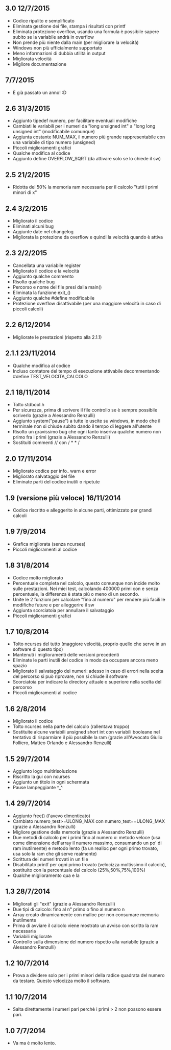 3.0 12/7/2015
---------
 - Codice ripulito e semplificato
 - Eliminata gestione dei file, stampa i risultati con printf
 - Eliminata protezione overflow, usando una formula è possibile sapere subito se la variabile andrà in overflow
 - Non prende più niente dalla main (per migliorare la velocità)
 - Windows non più ufficialmente supportato
 - Meno informazioni di dubbia utilità in output
 - Migliorata velocità
 - Migliore documentazione

7/7/2015
--------
 - È già passato un anno! :D

2.6 31/3/2015
-------------
 - Aggiunto tipedef numero, per facilitare eventuali modifiche
 - Cambiati le variabili per i numeri da "long unsigned int" a "long long unsigned int" (modificabile comunque)
 - Aggiunta costante NUM_MAX, il numero più grande rappresentabile con una variabile di tipo numero (unsigned)
 - Piccoli miglioramenti grafici
 - Qualche modifica al codice
 - Aggiunto define OVERFLOW_SQRT (da attivare solo se lo chiede il sw)

2.5 21/2/2015
-------------
 - Ridotta del 50% la memoria ram necessaria per il calcolo "tutti i primi minori di x"

2.4 3/2/2015
------------
 - Migliorato il codice
 - Eliminati alcuni bug
 - Aggiunte date nel changelog
 - Migliorata la protezione da overflow e quindi la velocità quando è attiva

2.3 2/2/2015
------------
 - Cancellata una variabile register
 - Migliorato il codice e la velocità
 - Aggiunto qualche commento
 - Risolto qualche bug
 - Percorso e nome del file presi dalla main()
 - Eliminata la funzione exit_()
 - Aggiunto qualche #define modificabile
 - Protezione overflow disattivabile (per una maggiore velocità in caso di piccoli calcoli)

2.2 6/12/2014
-------------
 - Migliorate le prestazioni (rispetto alla 2.1.1)

2.1.1 23/11/2014
--------------------------------------
 - Qualche modifica al codice
 - Incluso contatore del tempo di esecuzione attivabile decommentando #define TEST_VELOCITA_CALCOLO

2.1 18/11/2014
------------------------------------
 - Tolto stdbool.h
 - Per sicurezza, prima di scrivere il file controllo se è sempre possibile scriverlo (grazie a Alessandro Renzulli)
 - Aggiunto system("pause") a tutte le uscite su windows, in modo che il terminale non si chiude subito dando il tempo di leggere all'utente
 - Risolto un gravissimo bug che ogni tanto inseriva qualche numero non primo fra i primi (grazie a Alessandro Renzulli)
 - Sostituiti commenti // con / * * /

2.0 17/11/2014
------------------------------------
 - Migliorato codice per info_ warn e error
 - Migliorato salvataggio del file
 - Eliminate parti del codice inutili o ripetute

1.9 (versione più veloce) 16/11/2014
------------------------------------
 - Codice riscritto e alleggerito in alcune parti, ottimizzato per grandi calcoli

1.9 7/9/2014
------------
 - Grafica migliorata (senza ncurses)
 - Piccoli miglioramenti al codice

1.8 31/8/2014
-------------
 - Codice molto migliorato
 - Percentuale completa nel calcolo, questo comunque non incide molto sulle prestazioni. Nei miei test, calcolando 400000 primi con e senza percentuale, la differenza è stata più o meno di un secondo.
 - Unite le 2 funzioni per calcolare "fino al numero" per rendere più facili le modifiche future e per alleggerire il sw
 - Aggiunta scorciatoia per annullare il salvataggio
 - Piccoli miglioramenti grafici

1.7 10/8/2014
-------------
 - Tolto ncurses del tutto (maggiore velocità, proprio quello che serve in un software di questo tipo)
 - Mantenuti i miglioramenti delle versioni precedenti
 - Eliminate le parti inutili del codice in modo da occupare ancora meno spazio
 - Migliorato il salvataggio dei numeri: adesso in caso di errori nella scelta del percorso si può riprovare, non si chiude il software
 - Scorciatoia per indicare la directory attuale o superiore nella scelta del percorso
 - Piccoli miglioramenti al codice

1.6 2/8/2014
------------
 - Migliorato il codice
 - Tolto ncurses nella parte del calcolo (rallentava troppo)
 - Sostituite alcune variabili unsigned short int con variabili booleane nel tentativo di risparmiare il più possibile la ram (grazie all'Avvocato Giulio Folliero, Matteo Orlando e Alessandro Renzulli)

1.5 29/7/2014
-------------
 - Aggiunto logo multirisoluzione
 - Riscritto la gui con ncurses
 - Aggiunto un titolo in ogni schermata
 - Pause lampeggiante ^_^

1.4 29/7/2014
-------------
 - Aggiunto free() (l'avevo dimenticato)
 - Cambiato numero_test>=ULONG_MAX con numero_test==ULONG_MAX (grazie a Alessandro Renzulli)
 - Migliore gestione della memoria (grazie a Alessandro Renzulli)
 - Due metodi di calcolo per i primi fino al numero x: metodo veloce (usa come dimensione dell'array il numero massimo, consumando un po' di ram inutilmente) e metodo lento (fa un realloc per ogni primo trovato, usa solo la ram che gli serve realmente)
 - Scrittura dei numeri trovati in un file
 - Disabilitato printf per ogni primo trovato (velocizza moltissimo il calcolo), sostituito con la percentuale del calcolo (25%,50%,75%,100%)
 - Qualche miglioramento qua e la

1.3 28/7/2014
-------------
 - Migliorati gli "exit" (grazie a Alessandro Renzulli)
 - Due tipi di calcolo: fino al n° primo o fino al numero n
 - Array creato dinamicamente con malloc per non consumare memoria inutilmente
 - Prima di avviare il calcolo viene mostrato un avviso con scritto la ram necessaria
 - Variabili migliorate
 - Controllo sulla dimensione del numero rispetto alla variabile (grazie a Alessandro Renzulli)

1.2 10/7/2014
-------------
 - Prova a dividere solo per i primi minori della radice quadrata del numero da testare. Questo velocizza molto il software.

1.1 10/7/2014
-------------
 - Salta direttamente i numeri pari perchè i primi > 2 non possono essere pari.

1.0 7/7/2014
------------
 - Va ma è molto lento.


